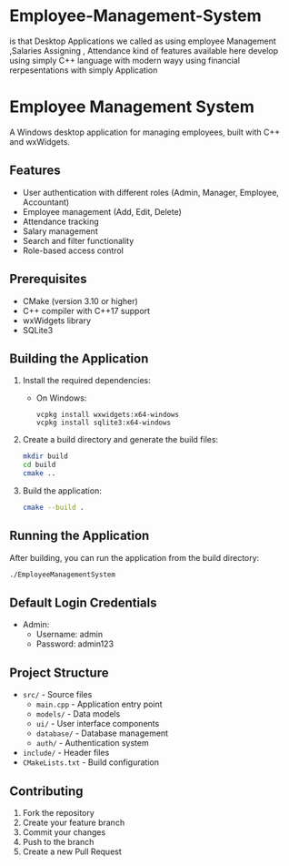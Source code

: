# Employee-Management-System
is that Desktop Applications we called as using employee Management ,Salaries Assigning , Attendance kind of features available here develop using simply C++  language with modern wayy using financial rerpesentations with simply  Application

# Employee Management System

A Windows desktop application for managing employees, built with C++ and wxWidgets.

## Features

- User authentication with different roles (Admin, Manager, Employee, Accountant)
- Employee management (Add, Edit, Delete)
- Attendance tracking
- Salary management
- Search and filter functionality
- Role-based access control

## Prerequisites

- CMake (version 3.10 or higher)
- C++ compiler with C++17 support
- wxWidgets library
- SQLite3

## Building the Application

1. Install the required dependencies:
   - On Windows:
     ```
     vcpkg install wxwidgets:x64-windows
     vcpkg install sqlite3:x64-windows
     ```

2. Create a build directory and generate the build files:
   ```bash
   mkdir build
   cd build
   cmake ..
   ```

3. Build the application:
   ```bash
   cmake --build .
   ```

## Running the Application

After building, you can run the application from the build directory:
```bash
./EmployeeManagementSystem
```

## Default Login Credentials

- Admin:
  - Username: admin
  - Password: admin123

## Project Structure

- `src/` - Source files
  - `main.cpp` - Application entry point
  - `models/` - Data models
  - `ui/` - User interface components
  - `database/` - Database management
  - `auth/` - Authentication system
- `include/` - Header files
- `CMakeLists.txt` - Build configuration

## Contributing

1. Fork the repository
2. Create your feature branch
3. Commit your changes
4. Push to the branch
5. Create a new Pull Request 

